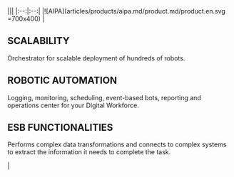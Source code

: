 <div class="product-prod" markdown="1">
|||
|:--:|:--:|
|![AIPA](articles/products/aipa.md/product.md/product.en.svg =700x400) | <h2 class="productheader">SCALABILITY</h2><p class="productdescription">Orchestrator for scalable deployment of hundreds of robots.</p><h2 class="productheader">ROBOTIC AUTOMATION</h2><p class="productdescription"> Logging, monitoring, scheduling, event-based bots, reporting and operations center for your Digital Workforce.</p><h2 class="productheader">ESB FUNCTIONALITIES</h2><p class="productdescription">Performs complex data transformations and connects to complex systems to extract the information it needs to complete the task.</p> |
</div>

